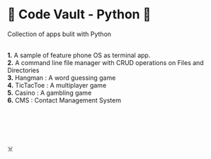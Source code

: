 # :large_blue_circle: Code Vault - Python :large_blue_circle:

Collection of apps bulit with Python <br /><br />

**1.** A sample of feature phone OS as terminal app. <br />
**2.** A command line file manager with CRUD operations on Files and Directories <br />
**3.** Hangman : A word guessing game <br />
**4.** TicTacToe : A multiplayer game <br />
**5.** Casino : A gambling game <br />
**6.** CMS : Contact Management System <br />

# &nbsp;
:skull_and_crossbones:
